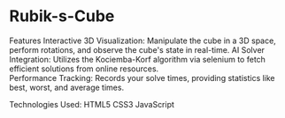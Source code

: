 # Rubik-s-Cube
Features
   Interactive 3D Visualization: Manipulate the cube in a 3D space, perform rotations, and observe the cube's state in real-time.​
   AI Solver Integration: Utilizes the Kociemba-Korf algorithm via selenium to fetch efficient solutions from online resources.​    
   Performance Tracking: Records your solve times, providing statistics like best, worst, and average times.

Technologies Used:
    HTML5​
    CSS3​
    JavaScript​
